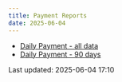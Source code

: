 ```yaml
---
title: Payment Reports
date: 2025-06-04
---
```


* [Daily Payment - all data](/pages/reports/test/Daily-Payment.html)
* [Daily Payment - 90 days](/pages/reports/test/Daily-Payment-90-Days.html)

Last updated: 2025-06-04 17:10
